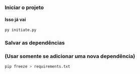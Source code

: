 ### Iniciar o projeto

#### Isso já vai

```bash
py initiate.py
```

### Salvar as dependências
### (Usar somente se adicionar uma nova dependência)

```bash
pip freeze > requirements.txt
```